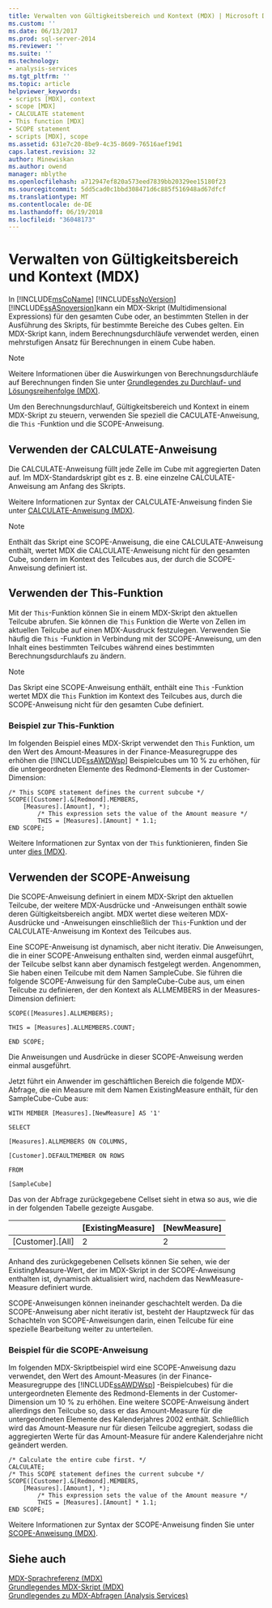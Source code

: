 ```yaml
---
title: Verwalten von Gültigkeitsbereich und Kontext (MDX) | Microsoft Docs
ms.custom: ''
ms.date: 06/13/2017
ms.prod: sql-server-2014
ms.reviewer: ''
ms.suite: ''
ms.technology:
- analysis-services
ms.tgt_pltfrm: ''
ms.topic: article
helpviewer_keywords:
- scripts [MDX], context
- scope [MDX]
- CALCULATE statement
- This function [MDX]
- SCOPE statement
- scripts [MDX], scope
ms.assetid: 631e7c20-8be9-4c35-8609-76516aef19d1
caps.latest.revision: 32
author: Minewiskan
ms.author: owend
manager: mblythe
ms.openlocfilehash: a712947ef820a573eed7839bb20329ee15180f23
ms.sourcegitcommit: 5dd5cad0c1bbd308471d6c885f516948ad67dfcf
ms.translationtype: MT
ms.contentlocale: de-DE
ms.lasthandoff: 06/19/2018
ms.locfileid: "36048173"
---
```

# <a name="managing-scope-and-context-mdx"></a>Verwalten von Gültigkeitsbereich und Kontext (MDX)
  In [!INCLUDE[msCoName](../../../includes/msconame-md.md)] [!INCLUDE[ssNoVersion](../../../includes/ssnoversion-md.md)] [!INCLUDE[ssASnoversion](../../../includes/ssasnoversion-md.md)]kann ein MDX-Skript (Multidimensional Expressions) für den gesamten Cube oder, an bestimmten Stellen in der Ausführung des Skripts, für bestimmte Bereiche des Cubes gelten. Ein MDX-Skript kann, indem Berechnungsdurchläufe verwendet werden, einen mehrstufigen Ansatz für Berechnungen in einem Cube haben.  
  
> [!NOTE]  
>  Weitere Informationen über die Auswirkungen von Berechnungsdurchläufe auf Berechnungen finden Sie unter [Grundlegendes zu Durchlauf- und Lösungsreihenfolge &#40;MDX&#41;](mdx-data-manipulation-understanding-pass-order-and-solve-order.md).  
  
 Um den Berechnungsdurchlauf, Gültigkeitsbereich und Kontext in einem MDX-Skript zu steuern, verwenden Sie speziell die CACULATE-Anweisung, die `This` -Funktion und die SCOPE-Anweisung.  
  
## <a name="using-the-calculate-statement"></a>Verwenden der CALCULATE-Anweisung  
 Die CALCULATE-Anweisung füllt jede Zelle im Cube mit aggregierten Daten auf. Im MDX-Standardskript gibt es z. B. eine einzelne CALCULATE-Anweisung am Anfang des Skripts.  
  
 Weitere Informationen zur Syntax der CALCULATE-Anweisung finden Sie unter [CALCULATE-Anweisung &#40;MDX&#41;](/sql/mdx/mdx-scripting-calculate).  
  
> [!NOTE]  
>  Enthält das Skript eine SCOPE-Anweisung, die eine CALCULATE-Anweisung enthält, wertet MDX die CALCULATE-Anweisung nicht für den gesamten Cube, sondern im Kontext des Teilcubes aus, der durch die SCOPE-Anweisung definiert ist.  
  
## <a name="using-the-this-function"></a>Verwenden der This-Funktion  
 Mit der `This`-Funktion können Sie in einem MDX-Skript den aktuellen Teilcube abrufen. Sie können die `This` Funktion die Werte von Zellen im aktuellen Teilcube auf einen MDX-Ausdruck festzulegen. Verwenden Sie häufig die `This` -Funktion in Verbindung mit der SCOPE-Anweisung, um den Inhalt eines bestimmten Teilcubes während eines bestimmten Berechnungsdurchlaufs zu ändern.  
  
> [!NOTE]  
>  Das Skript eine SCOPE-Anweisung enthält, enthält eine `This` -Funktion wertet MDX die `This` Funktion im Kontext des Teilcubes aus, durch die SCOPE-Anweisung nicht für den gesamten Cube definiert.  
  
### <a name="this-function-example"></a>Beispiel zur This-Funktion  
 Im folgenden Beispiel eines MDX-Skript verwendet den `This` Funktion, um den Wert des Amount-Measures in der Finance-Measuregruppe des erhöhen die [!INCLUDE[ssAWDWsp](../../../includes/ssawdwsp-md.md)] Beispielcubes um 10 % zu erhöhen, für die untergeordneten Elemente des Redmond-Elements in der Customer-Dimension:  
  
```  
/* This SCOPE statement defines the current subcube */  
SCOPE([Customer].&[Redmond].MEMBERS,   
    [Measures].[Amount], *);  
        /* This expression sets the value of the Amount measure */  
        THIS = [Measures].[Amount] * 1.1;  
END SCOPE;  
```  
  
 Weitere Informationen zur Syntax von der `This` funktionieren, finden Sie unter [dies &#40;MDX&#41;](/sql/mdx/this-mdx).  
  
## <a name="using-the-scope-statement"></a>Verwenden der SCOPE-Anweisung  
 Die SCOPE-Anweisung definiert in einem MDX-Skript den aktuellen Teilcube, der weitere MDX-Ausdrücke und -Anweisungen enthält sowie deren Gültigkeitsbereich angibt. MDX wertet diese weiteren MDX-Ausdrücke und -Anweisungen einschließlich der `This`-Funktion und der CALCULATE-Anweisung im Kontext des Teilcubes aus.  
  
 Eine SCOPE-Anweisung ist dynamisch, aber nicht iterativ. Die Anweisungen, die in einer SCOPE-Anweisung enthalten sind, werden einmal ausgeführt, der Teilcube selbst kann aber dynamisch festgelegt werden. Angenommen, Sie haben einen Teilcube mit dem Namen SampleCube. Sie führen die folgende SCOPE-Anweisung für den SampleCube-Cube aus, um einen Teilcube zu definieren, der den Kontext als ALLMEMBERS in der Measures-Dimension definiert:  
  
 `SCOPE([Measures].ALLMEMBERS);`  
  
 `THIS = [Measures].ALLMEMBERS.COUNT;`  
  
 `END SCOPE;`  
  
 Die Anweisungen und Ausdrücke in dieser SCOPE-Anweisung werden einmal ausgeführt.  
  
 Jetzt führt ein Anwender im geschäftlichen Bereich die folgende MDX-Abfrage, die ein Measure mit dem Namen ExistingMeasure enthält, für den SampleCube-Cube aus:  
  
 `WITH MEMBER [Measures].[NewMeasure] AS '1'`  
  
 `SELECT`  
  
 `[Measures].ALLMEMBERS ON COLUMNS,`  
  
 `[Customer].DEFAULTMEMBER ON ROWS`  
  
 `FROM`  
  
 `[SampleCube]`  
  
 Das von der Abfrage zurückgegebene Cellset sieht in etwa so aus, wie die in der folgenden Tabelle gezeigte Ausgabe.  
  
||[ExistingMeasure]|[NewMeasure]|  
|-|-------------------------|--------------------|  
|[Customer].[All]|2|2|  
  
 Anhand des zurückgegebenen Cellsets können Sie sehen, wie der ExistingMeasure-Wert, der im MDX-Skript in der SCOPE-Anweisung enthalten ist, dynamisch aktualisiert wird, nachdem das NewMeasure-Measure definiert wurde.  
  
 SCOPE-Anweisungen können ineinander geschachtelt werden. Da die SCOPE-Anweisung aber nicht iterativ ist, besteht der Hauptzweck für das Schachteln von SCOPE-Anweisungen darin, einen Teilcube für eine spezielle Bearbeitung weiter zu unterteilen.  
  
### <a name="scope-statement-example"></a>Beispiel für die SCOPE-Anweisung  
 Im folgenden MDX-Skriptbeispiel wird eine SCOPE-Anweisung dazu verwendet, den Wert des Amount-Measures (in der Finance-Measuregruppe des [!INCLUDE[ssAWDWsp](../../../includes/ssawdwsp-md.md)] -Beispielcubes) für die untergeordneten Elemente des Redmond-Elements in der Customer-Dimension um 10 % zu erhöhen. Eine weitere SCOPE-Anweisung ändert allerdings den Teilcube so, dass er das Amount-Measure für die untergeordneten Elemente des Kalenderjahres 2002 enthält. Schließlich wird das Amount-Measure nur für diesen Teilcube aggregiert, sodass die aggregierten Werte für das Amount-Measure für andere Kalenderjahre nicht geändert werden.  
  
```  
/* Calculate the entire cube first. */  
CALCULATE;  
/* This SCOPE statement defines the current subcube */  
SCOPE([Customer].&[Redmond].MEMBERS,   
    [Measures].[Amount], *);  
        /* This expression sets the value of the Amount measure */  
        THIS = [Measures].[Amount] * 1.1;  
END SCOPE;  
```  
  
 Weitere Informationen zur Syntax der SCOPE-Anweisung finden Sie unter [SCOPE-Anweisung &#40;MDX&#41;](/sql/mdx/mdx-scripting-scope).  
  
## <a name="see-also"></a>Siehe auch  
 [MDX-Sprachreferenz &#40;MDX&#41;](/sql/mdx/mdx-language-reference-mdx)   
 [Grundlegendes MDX-Skript &#40;MDX&#41;](the-basic-mdx-script-mdx.md)   
 [Grundlegendes zu MDX-Abfragen &#40;Analysis Services&#41;](mdx-query-fundamentals-analysis-services.md)  
  
  
